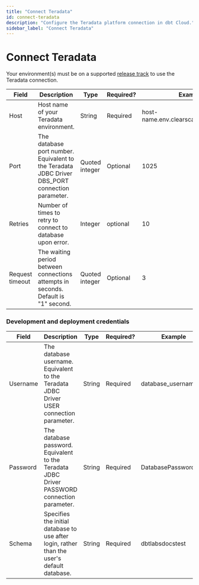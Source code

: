 ```yaml
---
title: "Connect Teradata"
id: connect-teradata
description: "Configure the Teradata platform connection in dbt Cloud."
sidebar_label: "Connect Teradata"
---
```


# Connect Teradata <Lifecycle status="preview" />

Your environment(s) must be on a supported [release track](/docs/dbt-versions/cloud-release-tracks) to use the Teradata connection.

| Field                         | Description                                                                                   | Type           | Required? | Example |
| ----------------------------- | --------------------------------------------------------------------------------------------- | -------------- | --------- | ------- |
| Host                          | Host name of your Teradata environment.                                                        | String         | Required  | host-name.env.clearscape.teradata.com |
| Port                          | The database port number. Equivalent to the Teradata JDBC Driver DBS_PORT connection parameter.| Quoted integer | Optional  | 1025 |
| Retries                       | Number of times to retry to connect to database upon error.                                   | Integer        | optional  | 10 |
| Request timeout               | The waiting period between connections attempts in seconds. Default is "1" second.            | Quoted integer | Optional  | 3 |

<Lightbox src="/img/docs/dbt-cloud/teradata-connection.png" title="Example of the Teradata connection fields." />

### Development and deployment credentials

| Field                         | Description                                                                                   | Type           | Required? | Example            |
| ------------------------------|-----------------------------------------------------------------------------------------------|----------------|-----------|--------------------|
| Username                      | The database username. Equivalent to the Teradata JDBC Driver USER connection parameter.      | String         | Required  | database_username |
| Password                      | The database password. Equivalent to the Teradata JDBC Driver PASSWORD connection parameter.  | String         | Required  | DatabasePassword123 |
| Schema                        | Specifies the initial database to use after login, rather than the user's default database.   | String         | Required  | dbtlabsdocstest |

<Lightbox src="/img/docs/dbt-cloud/teradata-deployment.png" title="Example of the developer credential fields." />
